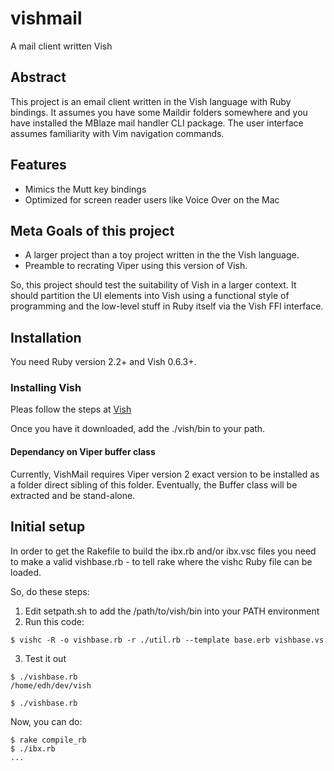 # vishmail
A mail client written Vish


## Abstract

This project is an email client written in  the Vish language  with Ruby
bindings.  It assumes you have some Maildir folders somewhere and you
have installed the MBlaze mail handler CLI package. The user interface
assumes familiarity with Vim navigation commands.

## Features

-  Mimics the Mutt key bindings
- Optimized for screen reader users like Voice Over on the Mac


## Meta Goals of this project

- A larger project than a toy project written in the the Vish language.
- Preamble to recrating Viper using this version of Vish.


So, this project should test the suitability of Vish in a larger context.
It should partition the UI elements into Vish using a functional style
of programming and the low-level stuff in Ruby itself via the Vish FFI
interface.





## Installation

You need Ruby version 2.2+ and Vish 0.6.3+.

### Installing Vish

Pleas follow the steps at [Vish](https://github.com/edhowland/vish)

Once you have it downloaded, add the ./vish/bin to your path.

#### Dependancy on Viper buffer class

Currently, VishMail requires Viper version 2 exact version to be installed
as a folder direct sibling of this folder.
Eventually, the Buffer class will be extracted and be stand-alone.



## Initial setup

In order to get the Rakefile to build the ibx.rb and/or ibx.vsc files
you need to make a valid vishbase.rb - to tell rake where the vishc Ruby file
can be loaded.

So, do these steps:

1. Edit setpath.sh to add the /path/to/vish/bin into your PATH environment
2. Run this code:

```
$ vishc -R -o vishbase.rb -r ./util.rb --template base.erb vishbase.vs
```

3. Test it out

```
$ ./vishbase.rb
/home/edh/dev/vish

$ ./vishbase.rb
```

Now, you can do:

```
$ rake compile_rb
$ ./ibx.rb
...
```

